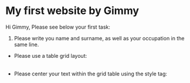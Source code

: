 # My first website by Gimmy

Hi Gimmy, Please see below your first task:
1. Please write you name and surname, as well as your occupation in the same line.
- Please use a table grid layout: <table></table>
- Please center your text within the grid table using the style tag: <style></style>
